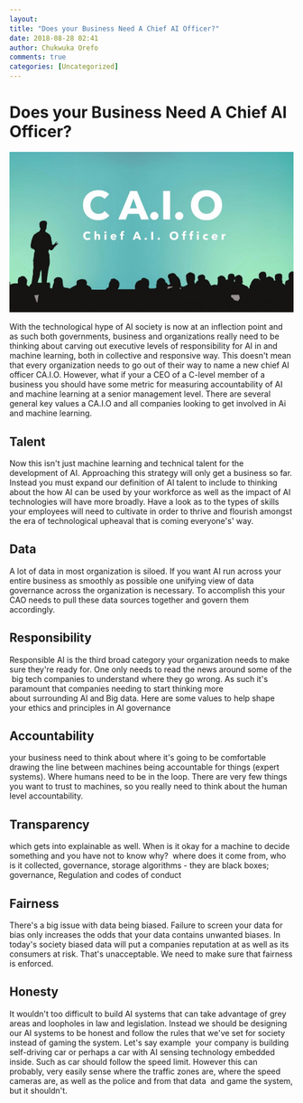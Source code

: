 ```yaml
---
layout:
title: "Does your Business Need A Chief AI Officer?"
date: 2018-08-28 02:41
author: Chukwuka Orefo
comments: true
categories: [Uncategorized]
---
```

# __Does your Business Need A Chief AI Officer?__

![Chief AI Officer Acronym](/images/caio.png "Chief AI Officer Acronym")

With the technological hype of AI society is now at an inflection point and as such both governments, business and organizations really need to be thinking about carving out executive levels of responsibility for AI in and machine learning, both in collective and responsive way.
This doesn't mean that every organization needs to go out of their way to name a new chief AI officer CA.I.O. However, what  if your a CEO of a C-level member of a business you should have some metric for measuring accountability of AI and machine learning at a senior management level. There are several general key values a CA.I.O and all companies looking to get involved in Ai and machine learning. 

## __Talent__

Now this isn't just machine learning and technical talent for the development of AI. Approaching this strategy will only get a business so far. Instead you must expand our definition of AI talent to include to thinking about the how AI can be used by your workforce as well as the impact of AI technologies will have more broadly. Have a look as to the types of skills your employees will need to cultivate in order to thrive and flourish amongst the era of technological upheaval that is coming everyone's' way.

## __Data__

A lot of data in most organization is siloed. If you want AI run across your entire business as smoothly as possible one unifying view of data governance across the organization is necessary. To accomplish this your CAO needs to pull these data sources together and govern them accordingly. 

## __Responsibility__

Responsible AI is the third broad category your organization needs to make sure they're ready for. </span><span style="font-weight:400;">One only needs to read the news around some of the  big tech companies to understand where they go wrong. As such it's paramount that companies needing to start thinking more about surrounding AI and Big data. Here are some values to help shape your ethics and principles in AI governance

## __Accountability__

your business need to think about where it's going to be comfortable drawing the line between machines being accountable for things (expert systems). Where humans need to be in the loop. There are very few things you want to trust to machines, so you really need to think about the human level accountability.

## __Transparency__

which gets into explainable as well. When is it okay for a machine to decide something and you have not to know why? 
where does it come from, who is it collected, governance, storage algorithms - they are black boxes; governance, Regulation and codes of conduct


## __Fairness__

There's a big issue with data being biased. Failure to screen your data for bias only increases the odds that your data contains unwanted biases. In today's society biased data will put a companies reputation at as well as its consumers at risk. That's unacceptable. We need to make sure that fairness is enforced.


## __Honesty__

 It wouldn't too difficult to build AI systems that can take advantage of grey areas and loopholes in law and legislation. Instead we should be designing our AI systems to be honest and follow the rules that we've set for society instead of gaming the system. Let's say example  your company is building self-driving car or perhaps a car with AI sensing technology embedded inside. Such as car should follow the speed limit. However this can probably, very easily sense where the traffic zones are, where the speed cameras are, as well as the police and from that data  and game the system, but it shouldn't. 
